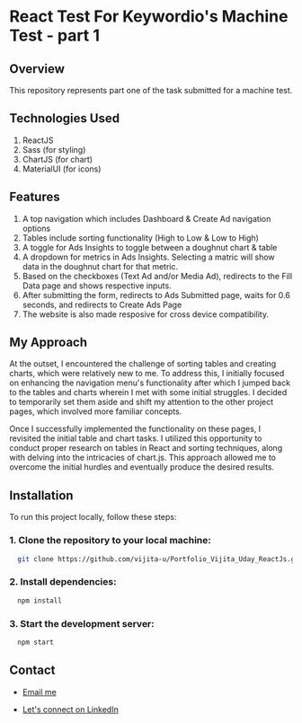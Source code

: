 # React Test For Keywordio's Machine Test - part 1

## Overview 
This repository represents part one of the task submitted for a machine test. 

## Technologies Used 
1. ReactJS
2. Sass (for styling)
3. ChartJS (for chart)
4. MaterialUI (for icons)

## Features 
1. A top navigation which includes Dashboard & Create Ad navigation options
2. Tables include sorting functionality (High to Low & Low to High)
3. A toggle for Ads Insights to toggle between a doughnut chart & table
4. A dropdown for metrics in Ads Insights. Selecting a matric will show data in the doughnut chart for that metric.
5. Based on the checkboxes (Text Ad and/or Media Ad), redirects to the Fill Data page and shows respective inputs.
6. After submitting the form, redirects to Ads Submitted page, waits for 0.6 seconds, and redirects to Create Ads Page
7. The website is also made resposive for cross device compatibility.

## My Approach
At the outset, I encountered the challenge of sorting tables and creating charts, which were relatively new to me. To address this, I initially focused on enhancing the navigation menu's functionality after which I jumped back to the tables and charts wherein I met with some initial struggles. I decided to temporarily set them aside and shift my attention to the other project pages, which involved more familiar concepts.

Once I successfully implemented the functionality on these pages, I revisited the initial table and chart tasks. I utilized this opportunity to conduct proper research on tables in React and sorting techniques, along with delving into the intricacies of chart.js. This approach allowed me to overcome the initial hurdles and eventually produce the desired results.

## Installation

To run this project locally, follow these steps:

### 1. Clone the repository to your local machine:

```bash
  git clone https://github.com/vijita-u/Portfolio_Vijita_Uday_ReactJs.git
```

### 2. Install dependencies:

```bash
  npm install
```

### 3. Start the development server:

```bash
  npm start
```

## Contact

-   [Email me](mailto:udayvijita3009@gmail.com?subject=Github%20Message)

-   [Let's connect on LinkedIn](https://www.linkedin.com/in/vijita-uday/)

